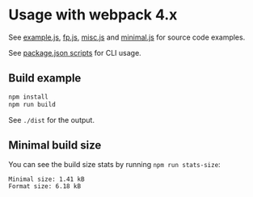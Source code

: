 # Usage with webpack 4.x

See [example.js], [fp.js], [misc.js] and [minimal.js] for source code examples.

See [package.json scripts](./package.json) for CLI usage.

[example.js]: ./example.js
[fp.js]: ./fp.js
[misc.js]: ./misc.js
[minimal.js]: ./minimal.js
[package.json scripts]: ./package.json

## Build example

```sh
npm install
npm run build
```

See `./dist` for the output.

## Minimal build size

You can see the build size stats by running `npm run stats-size`:

```
Minimal size: 1.41 kB
Format size: 6.18 kB
```
